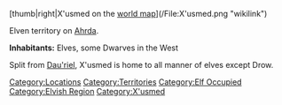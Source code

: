 [thumb|right|X'usmed on the [world
map](:File:World_Map_Handout.jpg "wikilink")](/File:X'usmed.png "wikilink")

Elven territory on [Ahrda](/Ahrda "wikilink").

**Inhabitants:** Elves, some Dwarves in the West

Split from [Dau'riel](/Dau'riel "wikilink"), X'usmed is home to all
manner of elves except Drow.

[Category:Locations](/Category:Locations "wikilink")
[Category:Territories](/Category:Territories "wikilink") [Category:Elf
Occupied](/Category:Elf_Occupied "wikilink") [Category:Elvish
Region](/Category:Elvish_Region "wikilink")
[Category:X'usmed](/Category:X'usmed "wikilink")